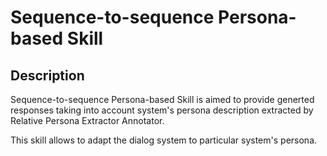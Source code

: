 # Sequence-to-sequence Persona-based Skill

## Description

Sequence-to-sequence Persona-based Skill is aimed to provide generted responses taking into account 
system's persona description extracted by Relative Persona Extractor Annotator.

This skill allows to adapt the dialog system to particular system's persona.
